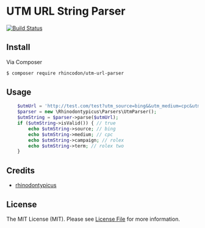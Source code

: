 # UTM URL String Parser

[![Build Status](https://travis-ci.org/Rhincodon/utm-url-parser.svg?branch=master)](https://travis-ci.org/Rhincodon/utm-url-parser)

## Install

Via Composer

``` bash
$ composer require rhincodon/utm-url-parser
```

## Usage

``` php
    $utmUrl = 'http://test.com/test?utm_source=bing&&utm_medium=cpc&utm_campaign=rolex&utm_term=rolex+two';
    $parser = new \Rhinodontypicus\Parsers\UtmParser();
    $utmString = $parser->parse($utmUrl);
    if ($utmString->isValid()) { // true
        echo $utmString->source; // bing
        echo $utmString->medium; // cpc
        echo $utmString->campaign; // rolex
        echo $utmString->term; // rolex two
    }
```

## Credits

- [rhinodontypicus](https://github.com/rhincodon)

## License

The MIT License (MIT). Please see [License File](LICENSE.md) for more information.